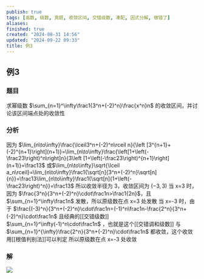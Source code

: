 ```yaml
---
publish: true
tags: [高数, 级数, 真题, 收敛区间, 交错级数, 凑配, 因式分解, 做错了]
aliases: 
finished: true
created: "2024-08-31 14:56"
updated: "2024-09-22 09:33"
title: 例3
---
```

## 例3 
### 题目 
求幂级数 $\sum_{n=1}^\infty\frac1{3^n+(-2)^n}\frac{x^n}n$ 的收敛区间，并讨论该区间端点处的收敛性
### 分析
因为
$\lim_{n\to\infty}\frac{\lceil3^n+(-2)^n\rceil n}{\left [3^{n+1}+(-2)^{n+1}\right](n+1)}=\lim_{n\to\infty}\frac{\left[1+\left(-\frac23\right)^n\right]n}{3\left [1+\left(-\frac23\right)^{n+1}\right](n+1)}=\frac13$
或$\lim_{n\to\infty}\sqrt{\lceil a_n\rceil}=\lim_{n\to\infty}\frac1{\sqrt[n]{3^n+(-2)^n}\sqrt[n]{n}}=\frac13\lim_{n\to\infty}\frac1{\sqrt[n]{1+\left(-\frac23\right)^n}}=\frac13$
所以收敛半径为 3，收敛区间为 $(-3,3)$
当 x=3 时，因为 $\frac{3^n}{3^n+(-2)^n}\cdot\frac1n>\frac1{2n}$，且 $\sum_{n=1}^\infty\frac1n$ 发散，所以原级数在点 x=3 处发散
当 x=-3 时，由于 $\frac{(-3)^n}{3^n+(-2)^n}\cdot\frac1n=(-1)^n\frac1n-\frac{2^n}{3^n+(-2)^n}\cdot\frac1n$
且经典的[[交错级数]] $\sum_{n=1}^\infty(-1)^n\cdot\frac1n$ ，也就是这个[[交错调和级数]]
与 $\sum_{n=1}^{\infty}\frac{2^n}{3^n+(-2)^n}\cdot\frac1n$ 都收敛，这个收敛用[[根值判别法]]可以判定
所以原级数在点 x=-3 处收敛
### 解
![](https://img.hwenyi.live/202405201102927.webp)